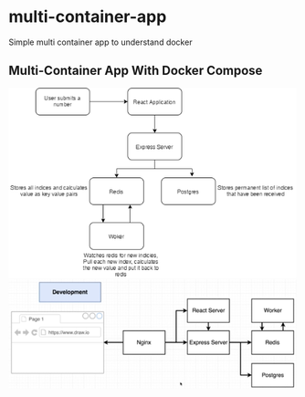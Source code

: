 # multi-container-app
Simple multi container app to understand docker

## Multi-Container App With Docker Compose ##

![](images/architecture.png)
![](images/containers.png)
